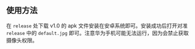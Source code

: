 ## 使用方法
在 `release` 处下载 v1.0 的 apk 文件安装在安卓系统即可。安装成功后打开对准 `release` 中的 `default.jpg` 即可。注意华为手机可能无法运行，因为会禁止获取摄像头权限。

